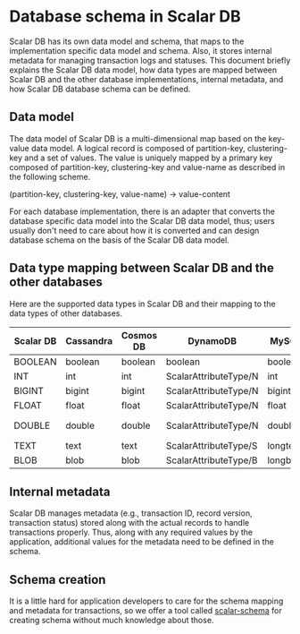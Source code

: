 # Database schema in Scalar DB

Scalar DB has its own data model and schema, that maps to the implementation specific data model and schema.
Also, it stores internal metadata for managing transaction logs and statuses.
This document briefly explains the Scalar DB data model, how data types are mapped between Scalar DB and the other database implementations, internal metadata, and how Scalar DB database schema can be defined.

## Data model

The data model of Scalar DB is a multi-dimensional map based on the key-value data model. A logical record is composed of partition-key, clustering-key and a set of values. The value is uniquely mapped by a primary key composed of partition-key, clustering-key and value-name as described in the following scheme.

(partition-key, clustering-key, value-name) -> value-content

For each database implementation, there is an adapter that converts the database specific data model into the Scalar DB data model, thus; users usually don't need to care about how it is converted and can design database schema on the basis of the Scalar DB data model. 

## Data type mapping between Scalar DB and the other databases

Here are the supported data types in Scalar DB and their mapping to the data types of other databases.

| Scalar DB | Cassandra | Cosmos DB | DynamoDB              | MySQL    | PostgreSQL       | Oracle        | SQL Server      |
| --------- | --------- | --------- | --------------------- | -------- | ---------------- | ------------- | --------------- |
| BOOLEAN   | boolean   | boolean   | boolean               | boolean  | boolean          | number(1)     | bit             |
| INT       | int       | int       | ScalarAttributeType/N | int      | int              | int           | int             | int |
| BIGINT    | bigint    | bigint    | ScalarAttributeType/N | bigint   | bigint           | number(19)    | bigint          |
| FLOAT     | float     | float     | ScalarAttributeType/N | float    | float            | binary_float  | float(24)       |
| DOUBLE    | double    | double    | ScalarAttributeType/N | double   | double precision | binary_double | float           |
| TEXT      | text      | text      | ScalarAttributeType/S | longtext | text             | varchar(4000) | varchar(8000)   |
| BLOB      | blob      | blob      | ScalarAttributeType/B | longblob | bytea            | blob          | varbinary(8000) |

## Internal metadata

Scalar DB manages metadata (e.g., transaction ID, record version, transaction status) stored along with the actual records to handle transactions properly.
Thus, along with any required values by the application, additional values for the metadata need to be defined in the schema.

## Schema creation

It is a little hard for application developers to care for the schema mapping and metadata for transactions,
so we offer a tool called [scalar-schema](../tools/scalar-schema/README.md) for creating schema without much knowledge about those.

